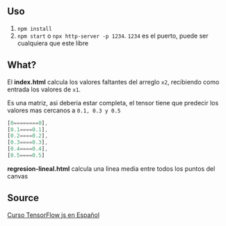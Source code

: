 ## Uso
1. `npm install`
2. `npm start` o `npx http-server -p 1234`. `1234` es el puerto, puede ser cualquiera que este libre

## What?
El **index.html** calcula los valores faltantes del arreglo `x2`, recibiendo como entrada los valores de `x1`.

Es una matriz, asi deberia estar completa, el tensor tiene que predecir los valores mas cercanos a  `0.1, 0.3 y 0.5`
```javascript
[0========0],
[0.1====0.1], 
[0.2====0.2],
[0.3====0.3],
[0.4====0.4],
[0.5====0.5]
```

**regresion-lineal.html** calcula una linea media entre todos los puntos del canvas

## Source
[Curso TensorFlow js en Español](https://www.youtube.com/watch?v=D00BFU_q2xY&list=PLCTD_CpMeEKSEOKBFyG6PxQOAvQc7HZSB&index=1)